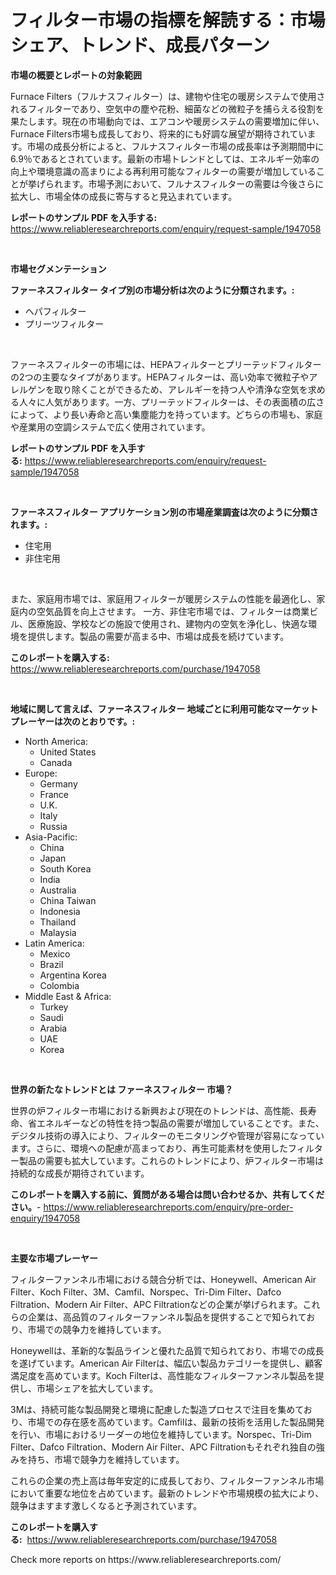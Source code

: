<p><h1>フィルター市場の指標を解読する：市場シェア、トレンド、成長パターン</h1></p><p><strong>市場の概要とレポートの対象範囲</strong></p>
<p><p>Furnace Filters（フルナスフィルター）は、建物や住宅の暖房システムで使用されるフィルターであり、空気中の塵や花粉、細菌などの微粒子を捕らえる役割を果たします。現在の市場動向では、エアコンや暖房システムの需要増加に伴い、Furnace Filters市場も成長しており、将来的にも好調な展望が期待されています。市場の成長分析によると、フルナスフィルター市場の成長率は予測期間中に6.9％であるとされています。最新の市場トレンドとしては、エネルギー効率の向上や環境意識の高まりによる再利用可能なフィルターの需要が増加していることが挙げられます。市場予測において、フルナスフィルターの需要は今後さらに拡大し、市場全体の成長に寄与すると見込まれています。</p></p>
<p><strong>レポートのサンプル PDF を入手する:</strong> <a href="https://www.reliableresearchreports.com/enquiry/request-sample/1947058">https://www.reliableresearchreports.com/enquiry/request-sample/1947058</a></p>
<p>&nbsp;</p>
<p><strong>市場セグメンテーション</strong></p>
<p><strong>ファーネスフィルター タイプ別の市場分析は次のように分類されます。:</strong></p>
<p><ul><li>ヘパフィルター</li><li>プリーツフィルター</li></ul></p>
<p>&nbsp;</p>
<p><p>ファーネスフィルターの市場には、HEPAフィルターとプリーテッドフィルターの2つの主要なタイプがあります。HEPAフィルターは、高い効率で微粒子やアレルゲンを取り除くことができるため、アレルギーを持つ人や清浄な空気を求める人々に人気があります。一方、プリーテッドフィルターは、その表面積の広さによって、より長い寿命と高い集塵能力を持っています。どちらの市場も、家庭や産業用の空調システムで広く使用されています。</p></p>
<p><strong>レポートのサンプル PDF を入手する:</strong>&nbsp;<a href="https://www.reliableresearchreports.com/enquiry/request-sample/1947058">https://www.reliableresearchreports.com/enquiry/request-sample/1947058</a></p>
<p>&nbsp;</p>
<p><strong> ファーネスフィルター アプリケーション別の市場産業調査は次のように分類されます。:</strong></p>
<p><ul><li>住宅用</li><li>非住宅用</li></ul></p>
<p>&nbsp;</p>
<p><p>また、家庭用市場では、家庭用フィルターが暖房システムの性能を最適化し、家庭内の空気品質を向上させます。 一方、非住宅市場では、フィルターは商業ビル、医療施設、学校などの施設で使用され、建物内の空気を浄化し、快適な環境を提供します。製品の需要が高まる中、市場は成長を続けています。</p></p>
<p><strong>このレポートを購入する:</strong>&nbsp; <a href="https://www.reliableresearchreports.com/purchase/1947058">https://www.reliableresearchreports.com/purchase/1947058</a></p>
<p>&nbsp;</p>
<p><strong>地域に関して言えば、ファーネスフィルター 地域ごとに利用可能なマーケットプレーヤーは次のとおりです。:</strong></p>
<p><ul>
    <li>
        North America:
        <ul>
            <li>United States</li>
            <li>Canada</li>
        </ul>
    </li>
    <li>
        Europe:
        <ul>
            <li>Germany</li>
            <li>France</li>
            <li>U.K.</li>
            <li>Italy</li>
            <li>Russia</li>
        </ul>
    </li>
    <li>
        Asia-Pacific:
        <ul>
            <li>China</li>
            <li>Japan</li>
            <li>South Korea</li>
            <li>India</li>
            <li>Australia</li>
            <li>China Taiwan</li>
            <li>Indonesia</li>
            <li>Thailand</li>
            <li>Malaysia</li>
        </ul>
    </li>
    <li>
        Latin America:
        <ul>
            <li>Mexico</li>
            <li>Brazil</li>
            <li>Argentina Korea</li>
            <li>Colombia</li>
        </ul>
    </li>
    <li>
        Middle East & Africa:
        <ul>
            <li>Turkey</li>
            <li>Saudi</li>
            <li>Arabia</li>
            <li>UAE</li>
            <li>Korea</li>
        </ul>
    </li>
    </ul></p>
<p>&nbsp;</p>
<p><strong>世界の新たなトレンドとは ファーネスフィルター 市場？</strong></p>
<p><p>世界の炉フィルター市場における新興および現在のトレンドは、高性能、長寿命、省エネルギーなどの特性を持つ製品の需要が増加していることです。また、デジタル技術の導入により、フィルターのモニタリングや管理が容易になっています。さらに、環境への配慮が高まっており、再生可能素材を使用したフィルター製品の需要も拡大しています。これらのトレンドにより、炉フィルター市場は持続的な成長が期待されています。</p></p>
<p><strong>このレポートを購入する前に、質問がある場合は問い合わせるか、共有してください。</strong>- <a href="https://www.reliableresearchreports.com/enquiry/pre-order-enquiry/1947058">https://www.reliableresearchreports.com/enquiry/pre-order-enquiry/1947058</a></p>
<p>&nbsp;</p>
<p><strong>主要な市場プレーヤー</strong></p>
<p><p>フィルターファンネル市場における競合分析では、Honeywell、American Air Filter、Koch Filter、3M、Camfil、Norspec、Tri-Dim Filter、Dafco Filtration、Modern Air Filter、APC Filtrationなどの企業が挙げられます。これらの企業は、高品質のフィルターファンネル製品を提供することで知られており、市場での競争力を維持しています。</p><p>Honeywellは、革新的な製品ラインと優れた品質で知られており、市場での成長を遂げています。American Air Filterは、幅広い製品カテゴリーを提供し、顧客満足度を高めています。Koch Filterは、高性能なフィルターファンネル製品を提供し、市場シェアを拡大しています。</p><p>3Mは、持続可能な製品開発と環境に配慮した製造プロセスで注目を集めており、市場での存在感を高めています。Camfilは、最新の技術を活用した製品開発を行い、市場におけるリーダーの地位を維持しています。Norspec、Tri-Dim Filter、Dafco Filtration、Modern Air Filter、APC Filtrationもそれぞれ独自の強みを持ち、市場で競争力を維持しています。</p><p>これらの企業の売上高は毎年安定的に成長しており、フィルターファンネル市場において重要な地位を占めています。最新のトレンドや市場規模の拡大により、競争はますます激しくなると予測されています。</p></p>
<p><strong>このレポートを購入する:</strong>&nbsp;&nbsp;<a href="https://www.reliableresearchreports.com/purchase/1947058">https://www.reliableresearchreports.com/purchase/1947058</a></p>
<p>Check more reports on https://www.reliableresearchreports.com/</p>